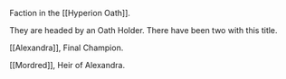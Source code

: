 Faction in the [[Hyperion Oath]]. 

They are headed by an Oath Holder. There have been two with this title. 

[[Alexandra]], Final Champion.

[[Mordred]], Heir of Alexandra.